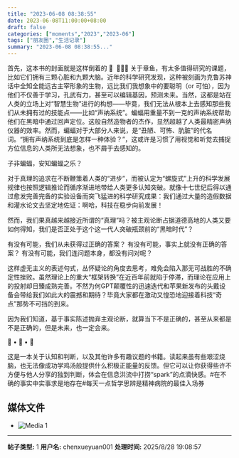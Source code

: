 ```yaml
---
title: "2023-06-08 08:38:55"
date: 2023-06-08T11:00:00+08:00
draft: false
categories: ["moments","2023","2023-06"]
tags: ["朋友圈","生活记录"]
summary: "2023-06-08 08:38:55..."
---
```


首先，这本书的封面就是这样倒着的 🤗
​
🐙🐙🐙
​
关于​章鱼，有太多值得研究的课题，比如它们拥有三颗心脏和九颗大脑。近年的科学研究发现，这种被刻画为克鲁苏神话中全知全能远古主宰形象的生物，远比我们我想象中的要聪明（or 可怕），因为他们不仅善于学习，孔武有力，甚至可以编辑基因，预测未来。当然，这都是站在人类的立场上对“智慧生物”进行的构想——毕竟，我们无法从根本上去感知那些我们从未拥有过的技能点——比如“声纳系统”。
​
​蝙蝠用重量不到一克的声纳系统帮助他们在黑暗中通过回声定位。这般自然造物者的杰作，显然超越了人类最精密声纳仪器的效率。然而，蝙蝠对于大部分人来说，是“丑陋、可怖、肮脏”的代名词。“拥有声纳系统到底是怎样一种体验？”，这或许是习惯了用视觉和听觉去捕捉方位信息的人类所无法想象，也不屑于去感知的。

子非蝙蝠，安知蝙蝠之乐？

对于真理的追求在不断鞭策着人类的“进步”，而被认定为“螺旋式”上升的科学发展规律也按照逻辑推论而循序渐进地带给人类更多认知突破。就像十七世纪后得以通过愈发完善完备的实验设备而突飞猛进的科学研究成果：我们通过大量的造假数据和灌水论文去坚定地佐证：啊哈，科技在稳步向前发展！

然而，我们果真越来越接近所谓的“真理”吗？被主观论断占据道德高地的人类又要如何得知，我们是否正处于这个这一代人突破瓶颈前的“黑暗时代”？

有没有可能，我们从未获得过正确的答案？
有没有可能，事实上就没有正确的答案？
有没有可能，我们连问题本身，都没有问对呢？

这样虚无主义的表述句式，丛怀疑论的角度去思考，难免会陷入那无可战胜的不确定性挫败。虽然理论上的重大“框架转换”在近百年前就陷于停滞，而理论在应用上的投射却日臻成熟完善。不然为何GPT颠覆性的迅速迭代和苹果新发布的头戴设备会带给我们如此大的震撼和期待？毕竟大家都在激动又惶恐地迎接着科技“奇点”那势不可挡的到来。

因为我们知道，基于事实陈述抛弃主观论断，就算当下不是正确的，甚至从来都是不是正确的，但是未来，也一定会来。

​​📖 • 📖 • 📖

​这是一本关于认知和判断，以及其他许多有趣议题的书籍。读起来虽有些艰涩烧脑，也无法像成功学鸡汤般提供什么积极正能量的反馈。但它可以让你获得些许不方便与他人分享的独到判断，体会在信息洪流中打捞“spark”的点滴快感。​
​
​#在不确的事实中实事求是地存在
​#每天一点哲学思辨是精神病院的最佳入场券

## 媒体文件

- ![Media 1](/Moments/photos/2023-06-08/202306080838550.jpg)

---

**帖子类型:** 1
**用户名:** chenxueyuan001
**处理时间:** 2025/8/28 19:08:57